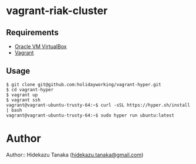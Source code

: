 # vagrant-riak-cluster

## Requirements

* [Oracle VM VirtualBox](https://www.virtualbox.org)
* [Vagrant](http://www.vagrantup.com)

## Usage

```
$ git clone git@github.com:holidayworking/vagrant-hyper.git
$ cd vagrant-hyper
$ vagrant up
$ vagrant ssh
vagrant@vagrant-ubuntu-trusty-64:~$ curl -sSL https://hyper.sh/install | bash
vagrant@vagrant-ubuntu-trusty-64:~$ sudo hyper run ubuntu:latest
```

# Author

Author:: Hidekazu Tanaka (<hidekazu.tanaka@gmail.com>)

